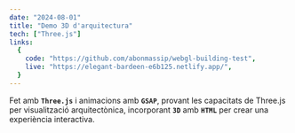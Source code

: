 ```yaml
---
date: "2024-08-01"
title: "Demo 3D d'arquitectura"
tech: ["Three.js"]
links:
  {
    code: "https://github.com/abonmassip/webgl-building-test",
    live: "https://elegant-bardeen-e6b125.netlify.app/",
  }
---
```


Fet amb **`Three.js`** i animacions amb **`GSAP`**, provant les capacitats de Three.js per visualització arquitectònica, incorporant **`3D`** amb **`HTML`** per crear una experiència interactiva.
